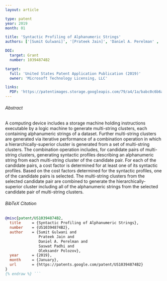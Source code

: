 ```yaml
---
layout: article

type: patent
year: 2019
month: 01

title: 'Syntactic Profiling of Alphanumeric Strings'
authors: ['[Sumit Gulwani]', '[Prateek Jain]', 'Daniel A. Perelman' , 'Saswat Padhi', '[Oleksandr Polozov]']

DOI:
  target: Grant
  number: 10394874B2

target:
  full: 'United States Patent Application Publication (2019)'
  owner: 'Microsoft Technology Licensing, LLC'

links:
  PDF: 'https://patentimages.storage.googleapis.com/79/a4/1a/babc0c6b6a8053/US20190034437A1.pdf'
---
```


###### Abstract

A computing device includes a storage machine holding instructions
executable by a logic machine to generate multi-string clusters,
each containing alphanumeric strings of a dataset.
Further multi-string clusters are generated via iterative performance
of a combination operation in which a hierarchically-superior cluster
is generated from a set of multi-string clusters.
The combination operation includes, for candidate pairs of multi-string clusters,
generating syntactic profiles describing an alphanumeric string
from each multi-string cluster of the candidate pair.
For each of the candidate pairs, a cost factor is determined
for at least one of its syntactic profiles.
Based on the cost factors determined for the syntactic profiles,
one of the candidate pairs is selected.
The multi-string clusters from the selected candidate pair
are combined to generate the hierarchically-superior cluster
including all of the alphanumeric strings from the selected
candidate pair of multi-string clusters.


###### BibTeX Citation

```bibtex {% raw %}
@misc{patent/US10394874B2,
  title     = {Syntactic Profiling of Alphanumeric Strings},
  number    = {US10394874B2},
  author    = {Sumit Gulwani and
               Prateek Jain and
               Daniel A. Perelman and
               Saswat Padhi and
               Oleksandr Polozov},
  year      = {2019},
  month     = {January},
  url       = {https://patents.google.com/patent/US10394874B2}
}
{% endraw %} ```